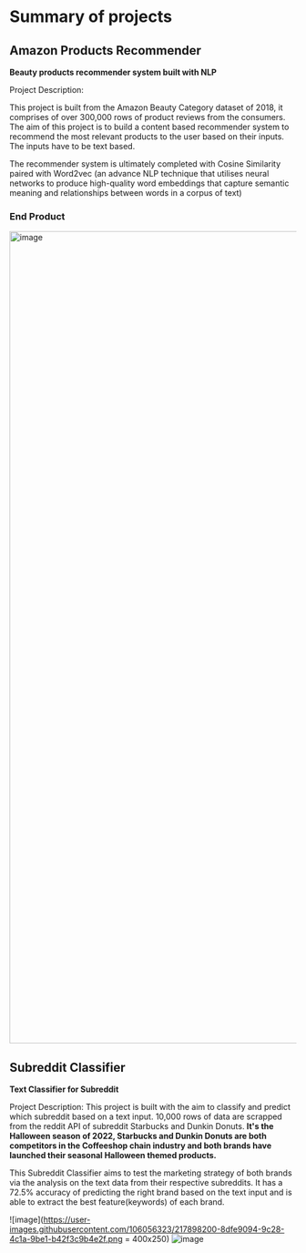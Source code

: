 # Summary of projects

## Amazon Products Recommender
**Beauty products recommender system built with NLP** 

Project Description: 

This project is built from the Amazon Beauty Category dataset of 2018, it comprises of over 300,000 rows of product reviews from the consumers.
The aim of this project is to build a content based recommender system to recommend the most relevant products to the user based on their inputs.
The inputs have to be text based.

The recommender system is ultimately completed with Cosine Similarity paired with Word2vec (an advance NLP technique that utilises neural networks to produce high-quality word embeddings that capture semantic meaning and relationships between words in a corpus of text) 

### End Product
<img width="1427" alt="image" src="https://user-images.githubusercontent.com/106056323/217649154-33147f78-82cf-4a2d-b83d-1ad91cb942e3.png">


## Subreddit Classifier
**Text Classifier for Subreddit**

Project Description:
This project is built with the aim to classify and predict which subreddit based on a text input. 10,000 rows of data are scrapped from the reddit API of subreddit Starbucks and Dunkin Donuts. 
**It's the Halloween season of 2022, Starbucks and Dunkin Donuts are both competitors in the Coffeeshop chain industry and both brands have launched their seasonal Halloween themed products.**

This Subreddit Classifier aims to test the marketing strategy of both brands via the analysis on the text data from their respective subreddits. It has a 72.5% accuracy of predicting the right brand based on the text input and is able to extract the best feature(keywords) of each brand.

![image](https://user-images.githubusercontent.com/106056323/217898200-8dfe9094-9c28-4c1a-9be1-b42f3c9b4e2f.png = 400x250)
![image](https://user-images.githubusercontent.com/106056323/217901039-ffbfc623-c15a-46d6-89e7-d61bd22345c0.png)


